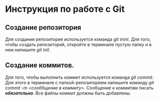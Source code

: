 # Инструкция по работе с Git

## Создание репозитория
Для создания репозитория используется команда *git inint*. Для того, чтобы создать репозиторий, откройте в терминале пустую папку и в нем напишите *git init*.











## Создание коммитов.
Для того, чтобы выполнить коммит используется команда *git commit*. Для этого в терминале с папкой-репозиторием напишите команду *git commit -m <сооббщение в коммиту>*. Сообщение к коммитам писать ***обязательно***. Все файлы коммит должны  быть добавлены.
